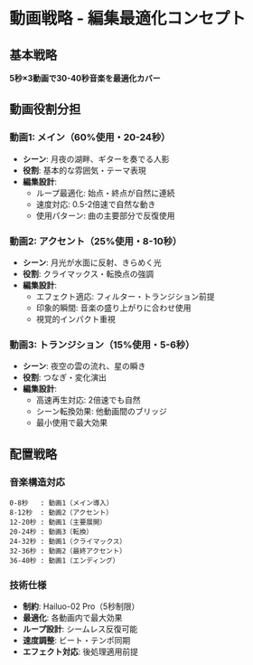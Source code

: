 # 動画戦略 - 編集最適化コンセプト

## 基本戦略
**5秒×3動画で30-40秒音楽を最適化カバー**

## 動画役割分担

### 動画1: メイン（60%使用・20-24秒）
- **シーン**: 月夜の湖畔、ギターを奏でる人影
- **役割**: 基本的な雰囲気・テーマ表現
- **編集設計**:
  - ループ最適化: 始点・終点が自然に連続
  - 速度対応: 0.5-2倍速で自然な動き
  - 使用パターン: 曲の主要部分で反復使用

### 動画2: アクセント（25%使用・8-10秒）
- **シーン**: 月光が水面に反射、きらめく光
- **役割**: クライマックス・転換点の強調
- **編集設計**:
  - エフェクト適応: フィルター・トランジション前提
  - 印象的瞬間: 音楽の盛り上がりに合わせ使用
  - 視覚的インパクト重視

### 動画3: トランジション（15%使用・5-6秒）
- **シーン**: 夜空の雲の流れ、星の瞬き
- **役割**: つなぎ・変化演出
- **編集設計**:
  - 高速再生対応: 2倍速でも自然
  - シーン転換効果: 他動画間のブリッジ
  - 最小使用で最大効果

## 配置戦略

### 音楽構造対応
```
0-8秒   : 動画1（メイン導入）
8-12秒  : 動画2（アクセント）
12-20秒 : 動画1（主要展開）
20-24秒 : 動画3（転換）
24-32秒 : 動画1（クライマックス）
32-36秒 : 動画2（最終アクセント）
36-40秒 : 動画1（エンディング）
```

### 技術仕様
- **制約**: Hailuo-02 Pro（5秒制限）
- **最適化**: 各動画内で最大効果
- **ループ設計**: シームレス反復可能
- **速度調整**: ビート・テンポ同期
- **エフェクト対応**: 後処理適用前提
